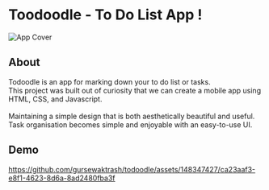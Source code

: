 # Toodoodle - To Do List App !

![App Cover](https://github.com/gursewaktrash/todoodle/assets/148347427/1b440ae2-f269-468e-9b11-6d4307185889)


## About

Todoodle is an app for marking down your to do list or tasks. <br>
This project was built out of curiosity that we can create a mobile app using HTML, CSS, and Javascript. <br><br>
Maintaining a simple design that is both aesthetically beautiful and useful. <br>
Task organisation becomes simple and enjoyable with an easy-to-use UI.


## Demo

https://github.com/gursewaktrash/todoodle/assets/148347427/ca23aaf3-e8f1-4623-8d6a-8ad2480fba3f

